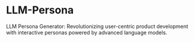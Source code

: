 # LLM-Persona
LLM Persona Generator: Revolutionizing user-centric product development with interactive personas powered by advanced language models.
